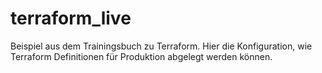 # terraform_live
Beispiel aus dem Trainingsbuch zu Terraform. 
Hier die Konfiguration, wie Terraform Definitionen für Produktion abgelegt werden können.
